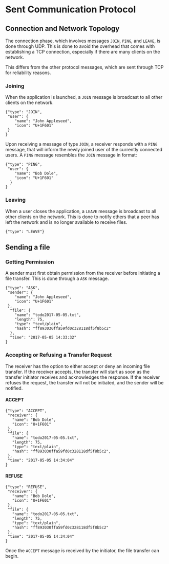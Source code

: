 # Sent Communication Protocol

## Connection and Network Topology

The connection phase, which involves messages `JOIN`, `PING`, and `LEAVE`, is done through UDP. This is done to avoid the overhead that comes with establishing a TCP connection, especially if there are many clients on the network.

This differs from the other protocol messages, which are sent through TCP for reliability reasons.

### Joining
When the application is launched, a `JOIN` message is broadcast to all other clients on the network.

```
{"type": "JOIN",
 "user": {
    "name": "John Appleseed",
    "icon": "U+1F601"
 }
}
```

Upon receiving a message of type `JOIN`, a receiver responds with a `PING` message, that will inform the newly joined user of the currently connected users. A `PING` message resembles the `JOIN` message in format:

```
{"type": "PING",
 "user": {
    "name": "Bob Dole",
    "icon": "U+1F601"
  }
}
```
### Leaving

When a user closes the application, a `LEAVE` message is broadcast to all other clients on the network. This is done to notify others that a peer has left the network and is no longer available to receive files.

```
{"type": "LEAVE"}
```


## Sending a file

### Getting Permission
A sender must first obtain permission from the receiver before initiating a file transfer. This is done through a `ASK` message.
```
{"type": "ASK",
 "sender": {
    "name": "John Appleseed",
    "icon": "U+1F601"
 },
  "file": {
    "name": "todo2017-05-05.txt",
    "length": 75,
    "type": "text/plain",
    "hash": "ff893030ffa59fd0c328118df5f8b5c2"
  },
  "time": "2017-05-05 14:33:32"
}
```

### Accepting or Refusing a Transfer Request
The receiver has the option to either accept or deny an incoming file transfer. If the receiver accepts, the transfer will start as soon as the transfer initiator receives and acknowledges the response. If the receiver refuses the request, the transfer will not be initiated, and the sender will be notified.

#### ACCEPT
```
{"type": "ACCEPT",
 "receiver": {
   "name": "Bob Dole",
   "icon": "U+1F601"
 },
 "file": {
   "name": "todo2017-05-05.txt",
   "length": 75,
   "type": "text/plain",
   "hash": "ff893030ffa59fd0c328118df5f8b5c2",
 },
 "time": "2017-05-05 14:34:04"
}
```

#### REFUSE
```
{"type": "REFUSE",
 "receiver": {
   "name": "Bob Dole",
   "icon": "U+1F601"
 },
 "file": {
   "name": "todo2017-05-05.txt",
   "length": 75,
   "type": "text/plain",
   "hash": "ff893030ffa59fd0c328118df5f8b5c2"
 },
 "time": "2017-05-05 14:34:04"
}
```

Once the `ACCEPT` message is received by the initiator, the file transfer can begin.
